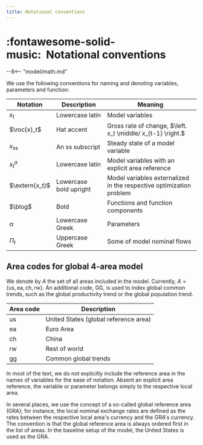 ```yaml
---
title: Notational conventions
---
```


# :fontawesome-solid-music:  Notational conventions

--8<-- "model/math.md"

We use the following conventions for naming and denoting variables,
parameters and function:

Notation | Description | Meaning
---|---|---
$x_t$ | Lowercase latin | Model variables
$\roc{x}_t$ | Hat accent | Gross rate of change, $\left. x_t \middle/ x_{t-1} \right.$
$x_\mathrm{ss}$ | An $\mathrm{ss}$ subscript | Steady state of a model variable
$x^a_t$ | Lowercase latin | Model variables with an explicit area reference
$\extern{x_t}$ | Lowercase bold upright | Model variables externalized in the respective optimization problem
$\blog$ | Bold | Functions and function components
$\alpha$ | Lowercase Greek | Parameters
$\Pi_t$ | Uppercase Greek | Some of model nominal flows


## Area codes for global 4-area model

We denote by $A$ the set of all areas included in the model. Currently,
$A=\{\mathrm{us}, \mathrm{ea}, \mathrm{ch}, \mathrm{rw}\}$. An additional
code, $\mathrm{GG}$, is used to index global common trends, such as the global
productivity trend or the global population trend.

Area code | Description
---|---
us | United States (global reference area)
ea | Euro Area
ch | China
rw | Rest of world
gg | Common global trends

In most of the text, we do not explicitly include the reference area in
the names of variables for the ease of notation. Absent an explicit area
reference, the variable or parameter belongs simply to the respective local
area. 

In several places, we use the concept of a so-called global reference area
(GRA); for instance, the local nominal exchange rates are defined as the
rates between the respective local area's currency and the GRA's currency.
The convention is that the global reference area is always ordered first in
the list of areas. In the baseline setup of the model, the United States is
used as the GRA.

